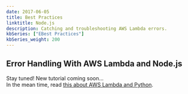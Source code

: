 ```yaml
---
date: 2017-06-05
title: Best Practices
linktitle: Node.js
description: Catching and troubleshooting AWS Lambda errors.
kbSeries: ["EBest Practices"]
kbSeries_weight: 200
---
```


<h2>
  <span class="h2 underlined bold">
    Error Handling With AWS Lambda and Node.js
  </span>
</h2>

Stay tuned! New tutorial coming soon...<br>
In the mean time, read [this about AWS Lambda and Python](/docs/best-practices-and-common-use-cases/error-handling-python-lambda/).

<!-- - R&D error handling with Node.js - maybe Mikk has most experience here
- re-use content from Python article
- mention common use cases and real-life scenarios -->